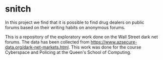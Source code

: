 # snitch
In this project we find that it is possible to find drug dealers on public forums based on their writing habits on anonymous forums.

This is a repository of the exploratory work done on the Wall Street dark net forums. The data has been collected from https://www.azsecure-data.org/dark-net-markets.html. This work was done for the course Cyberspace and Policing at the Queen's School of Computing.

